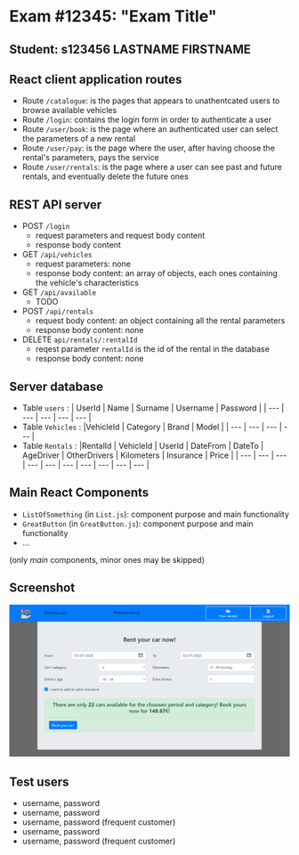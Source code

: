 # Exam #12345: "Exam Title"
## Student: s123456 LASTNAME FIRSTNAME 

## React client application routes

- Route `/catalogue`: is the pages that appears to unathentcated users to browse available vehicles
- Route `/login`: contains the login form in order to authenticate a user
- Route `/user/book`: is the page where an authenticated user can select the parameters of a new rental
- Route `/user/pay`: is the page where the user, after having choose the rental's parameters, pays the service
- Route `/user/rentals`: is the page where a user can see past and future rentals, and eventually delete the future ones


## REST API server

- POST `/login`
  - request parameters and request body content
  - response body content
- GET `/api/vehicles`
  - request parameters: none
  - response body content: an array of objects, each ones containing the vehicle's characteristics
- GET `/api/available`
  - TODO
- POST `/api/rentals`
  - request body content: an object containing all the rental parameters
  - response body content: none
- DELETE `api/rentals/:rentalId`
  - reqest parameter `rentalId` is the id of the rental in the database
  - response body content: none

## Server database

- Table `users` :
  | UserId | Name | Surname | Username | Password |
  | --- | --- | --- | --- | --- |
- Table `Vehicles` :
  |VehicleId | Category | Brand | Model |
  | --- | --- | --- | --- |
- Table `Rentals` :
  |RentalId | VehicleId | UserId | DateFrom | DateTo | AgeDriver | OtherDrivers | Kilometers | Insurance | Price |
  | --- | --- | --- | --- | --- | --- | --- | --- | --- | --- | 

## Main React Components

- `ListOfSomething` (in `List.js`): component purpose and main functionality
- `GreatButton` (in `GreatButton.js`): component purpose and main functionality
- ...

(only _main_ components, minor ones may be skipped)

## Screenshot

![Configurator Screenshot](./img/screenshot.jpg)

## Test users

* username, password
* username, password
* username, password (frequent customer)
* username, password
* username, password (frequent customer)
